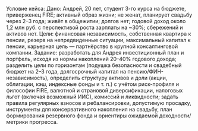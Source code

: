 Условие кейса:
Дано: Андрей, 20 лет, студент 3-го курса на бюджете, приверженец FIRE; активный образ жизни; не женат, планирует свадьбу через 2–3 года; живёт в общежитии; долгов нет; годовой доход около 1,2 млн руб. с перспективой роста зарплаты на ~30%; сбережений и активов нет. Цели: финансовая независимость, собственная квартира к пенсии, резерв на непредвиденные ситуации, максимальный капитал к пенсии, карьерная цель — партнёрство в крупной консалтинговой компании. Задание: разработать для Андрея инвестиционный план и портфель, исходя из нормы накоплений 20–40% годового дохода; разделить цели по горизонтам (подушка безопасности и свадебный бюджет на 2–3 года, долгосрочный капитал на пенсию/ФИН-независимость), определить структуру активов и доли (акции, облигации, кэш, индексные фонды и т. п.) с учётом риск-профиля и философии FIRE, валютной и страновой диверсификации, налоговых льгот (включая возможный ИИС), комиссий и ликвидности; задать правила регулярных взносов и ребалансировки, допустимую просадку, инструменты для консервативного накопления на свадьбу, план формирования резервного фонда и ориентиры ожидаемой доходности/метрики прогресса.
